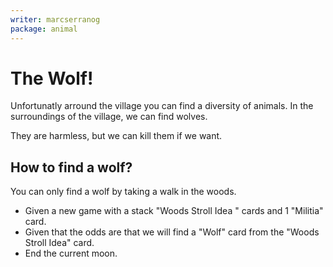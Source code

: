 ```yaml
---
writer: marcserranog
package: animal
---
```

# The Wolf!

Unfortunatly arround the village you can find
a diversity of animals.
In the surroundings of the village, 
we can find wolves.

They are harmless, but we can kill them if we want.

## How to find a wolf?

You can only find a wolf by taking a walk in the woods.

* Given a new game with a stack "Woods Stroll Idea " cards and 1 "Militia" card.
* Given that the odds are that we will find a "Wolf" card from the "Woods Stroll Idea" card.
* End the current moon.



